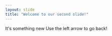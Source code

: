 ```yaml
---
layout: slide
title: "Welcome to our second slide!"
---
```

It's something new
Use the left arrow to go back!
